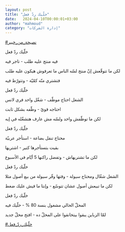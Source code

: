 ```yaml
---
layout: post
title: "خلّيك ردّ فعل"
date:   2024-04-10T00:00:01+03:00
author: "mahmoud"
category: "إدارة الشركات"
---
```



[<u>\#نصيحة\_من\_خبير</u>](https://www.facebook.com/hashtag/%D9%86%D8%B5%D9%8A%D8%AD%D8%A9_%D9%85%D9%86_%D8%AE%D8%A8%D9%8A%D8%B1?__eep__=6&__cft__%5b0%5d=AZVIZoCdvQ4rnKwKBDs8oIauDiXlQ50TjxrjokTDnxmIfEkzCkfL7yZWnBtgc-D-xZ0DyiuIIe3EgE5d7Jog9GjbyN2_p15cz_EnR2r-4dD1zmHzJ6WvmWxiOmDzK62pmL_efbiEM5EVPV7DwpZsFOof7UNND2Ar0sOrTHSihzOjseXoVaQtcsWqpnS4ZWPhCGw&__tn__=*NK-R)




خلّيك ردّ فعل




فيه منتج عليه طلب - تاجر فيه

لكن ما تتوقّعش إنّ منتج لسّه الناس ما تعرفوش هيكون عليه
طلب

فتشتري منّه كمّيّة - وتتورّط فيه




خلّيك ردّ فعل

الشغل احتاج موظّف - شغّل واحد فري لانس

احتاجه قويّ - وظّفه بشكل ثابت

لكن ما توظّفش واحد ولسّه مش عارف هتشغّله في إيه




خلّيك ردّ فعل




محتاج تنقل بضاعة - استأجر عربيّة

بقيت بتستأجرها كتير - اشتريها

لكن ما تشتريهاش - وتفضل راكنها 5 أيّام في الأسبوع




خلّيك ردّ فعل

الشغل شغّال ومحتاج سيولة - وقتها وفّر سيولة من بيع أصول
مثلا

لكن ما تبيعش أصول عشان تتوسّع - وإنتا ما فيش عليك
ضغط




خلّيك ردّ فعل

المحلّ الحالي مشغول بنسة 80 % - خلّيك فيه

لمّا الزباين يبقوا بيتخانقوا على المحلّ ده - افتح محلّ
جديد




[<u>\#خلّيك\_ردّ\_فعل</u>](https://www.facebook.com/hashtag/%D8%AE%D9%84%D9%91%D9%8A%D9%83_%D8%B1%D8%AF%D9%91_%D9%81%D8%B9%D9%84?__eep__=6&__cft__%5b0%5d=AZVIZoCdvQ4rnKwKBDs8oIauDiXlQ50TjxrjokTDnxmIfEkzCkfL7yZWnBtgc-D-xZ0DyiuIIe3EgE5d7Jog9GjbyN2_p15cz_EnR2r-4dD1zmHzJ6WvmWxiOmDzK62pmL_efbiEM5EVPV7DwpZsFOof7UNND2Ar0sOrTHSihzOjseXoVaQtcsWqpnS4ZWPhCGw&__tn__=*NK-R)
